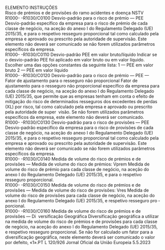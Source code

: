  
ELEMENTO  INSTRUÇÕES  
Risco de prémios e de provisões do ramo acidentes e doença NSTV  
R1000- 
-R1030/C0100  Desvio-padrão para o risco de 
prémio — PEE  Desvio-padrão específico da empresa para o risco de prémio de cada classe de 
negócio, na aceção do anexo I do Regulamento Delegado (UE) 2015/35, e para o 
respetivo resseguro proporcional tal como calculado pela empresa e aprovado ou 
prescrito pela autoridade de supervisão. 
Este elemento não deverá ser comunicado se não forem utilizados parâmetros 
específicos da empresa.  
R1000- 
-R1030/C0110  Desvio-padrão PEE em valor 
bruto/líquido  Indicar se o desvio-padrão PEE foi aplicado em valor bruto ou em valor líquido. 
Escolher uma das opções constantes da seguinte lista: 
1 — PEE em valor bruto 
2 — PEE em valor líquido  
R1000- 
-R1030/C0120  Desvio-padrão para o risco de 
prémio — PEE — Fator de 
ajustamento para o resseguro 
não proporcional  Fator de ajustamento para o resseguro não proporcional específico da empresa 
para cada classe de negócio, na aceção do anexo I do Regulamento Delegado (UE) 
2015/35, que permite que as empresas tenham em conta o efeito de mitigação do 
risco de determinados resseguros dos excedentes de perdas (XL) por risco, tal 
como calculado pela empresa e aprovado ou prescrito pela autoridade de super ­
visão. 
Se não forem utilizados parâmetros específicos da empresa, este elemento não 
deverá ser comunicado.  
R1000- 
-R1030/C0130  Desvio-padrão para o risco de 
provisões — PEE  Desvio-padrão específico da empresa para o risco de provisões de cada classe de 
negócio, na aceção do anexo I do Regulamento Delegado (UE) 2015/35, e para o 
respetivo resseguro proporcional tal como calculado pela empresa e aprovado ou 
prescrito pela autoridade de supervisão. 
Este elemento não deverá ser comunicado se não forem utilizados parâmetros 
específicos da empresa.  
R1000- 
-R1030/C0140  Medida de volume do risco de 
prémios e de provisões — 
Medida de volume do risco de 
prémios: Vprem  Medida de volume do risco de prémio para cada classe de negócio, na aceção do 
anexo I do Regulamento Delegado (UE) 2015/35, e para o respetivo resseguro 
proporcional.  
R1000- 
-R1030/C0150  Medida de volume do risco de 
prémios e de provisões — 
Medida de volume do risco de 
provisões: Vres  Medida de volume do risco de provisões para cada classe de negócio, na aceção 
do anexo I do Regulamento Delegado (UE) 2015/35, e respetivo resseguro pro ­
porcional.  
R1000- 
-R1030/C0160  Medida de volume do risco de 
prémios e de provisões — Di ­
versificação Geográfica  Diversificação geográfica a utilizar na medida de volume do risco de prémios e de 
provisões para cada classe de negócio, na aceção do anexo I do Regulamento 
Delegado (UE) 2015/35, e respetivo resseguro proporcional. 
Se não for calculado um fator para a diversificação geográfica, neste elemento 
deverá ser comunicado o valor por defeito, «1».PT  L 120/926 Jornal Oficial da União Europeia 5.5.2023